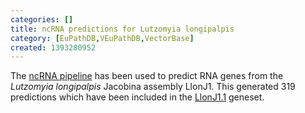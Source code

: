 ```yaml
---
categories: []
title: ncRNA predictions for Lutzomyia longipalpis
category: [EuPathDB,VEuPathDB,VectorBase]
created: 1393280952
---
```

The <a href="/info/genome/genebuild/ncrna.html">ncRNA pipeline</a> has been used to predict RNA genes from the <em>Lutzomyia longipalpis </em> Jacobina assembly LlonJ1. This generated 319 predictions which have been included in the <a href="/organisms/lutzomyia-longipalpis/jacobina/LlonJ1.1">LlonJ1.1</a> geneset.
